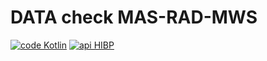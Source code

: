 # DATA check MAS-RAD-MWS

[![code Kotlin](https://img.shields.io/badge/code-kotlin-orange?style=flat-square)](https://kotlinlang.org/)
[![api HIBP](https://img.shields.io/badge/api-HIBP-blue?style=flat-square)](https://haveibeenpwned.com/API/v3)
